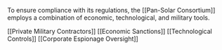 To ensure compliance with its regulations, the [[Pan-Solar Consortium]] employs a combination of economic, technological, and military tools.

[[Private Military Contractors]]
[[Economic Sanctions]]
[[Technological Controls]]
[[Corporate Espionage Oversight]]